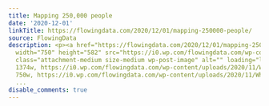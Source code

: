 ```yaml
---
title: Mapping 250,000 people
date: '2020-12-01'
linkTitle: https://flowingdata.com/2020/12/01/mapping-250000-people/
source: FlowingData
description: <p><a href="https://flowingdata.com/2020/12/01/mapping-250000-people/"><img
  width="750" height="582" src="https://i0.wp.com/flowingdata.com/wp-content/uploads/2020/11/What-is-250k.png?fit=750%2C582&amp;ssl=1"
  class="attachment-medium size-medium wp-post-image" alt="" loading="lazy" srcset="https://i0.wp.com/flowingdata.com/wp-content/uploads/2020/11/What-is-250k.png?w=1374&amp;ssl=1
  1374w, https://i0.wp.com/flowingdata.com/wp-content/uploads/2020/11/What-is-250k.png?resize=750%2C582&amp;ssl=1
  750w, https://i0.wp.com/flowingdata.com/wp-content/uploads/2020/11/What-is-250k.png?resize=1090%2C846&
  ...
disable_comments: true
---
```

<p><a href="https://flowingdata.com/2020/12/01/mapping-250000-people/"><img width="750" height="582" src="https://i0.wp.com/flowingdata.com/wp-content/uploads/2020/11/What-is-250k.png?fit=750%2C582&amp;ssl=1" class="attachment-medium size-medium wp-post-image" alt="" loading="lazy" srcset="https://i0.wp.com/flowingdata.com/wp-content/uploads/2020/11/What-is-250k.png?w=1374&amp;ssl=1 1374w, https://i0.wp.com/flowingdata.com/wp-content/uploads/2020/11/What-is-250k.png?resize=750%2C582&amp;ssl=1 750w, https://i0.wp.com/flowingdata.com/wp-content/uploads/2020/11/What-is-250k.png?resize=1090%2C846& ...